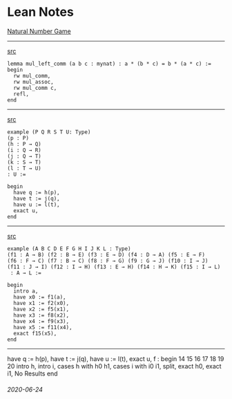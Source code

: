 Lean Notes
===

[Natural Number Game](http://wwwf.imperial.ac.uk/~buzzard/xena/natural_number_game/)

---

[src](http://wwwf.imperial.ac.uk/~buzzard/xena/natural_number_game/?world=3&level=9)

```
lemma mul_left_comm (a b c : mynat) : a * (b * c) = b * (a * c) :=
begin
  rw mul_comm,
  rw mul_assoc,
  rw mul_comm c,
  refl,
end
```

---

[src](http://wwwf.imperial.ac.uk/~buzzard/xena/natural_number_game/?world=5&level=3)

```
example (P Q R S T U: Type)
(p : P)
(h : P → Q)
(i : Q → R)
(j : Q → T)
(k : S → T)
(l : T → U)
: U :=

begin
  have q := h(p),
  have t := j(q),
  have u := l(t),
  exact u,
end
```

---

[src](http://wwwf.imperial.ac.uk/~buzzard/xena/natural_number_game/?world=5&level=9)

```
example (A B C D E F G H I J K L : Type)
(f1 : A → B) (f2 : B → E) (f3 : E → D) (f4 : D → A) (f5 : E → F)
(f6 : F → C) (f7 : B → C) (f8 : F → G) (f9 : G → J) (f10 : I → J)
(f11 : J → I) (f12 : I → H) (f13 : E → H) (f14 : H → K) (f15 : I → L)
 : A → L :=
 
begin
  intro a,
  have x0 := f1(a),
  have x1 := f2(x0),
  have x2 := f5(x1),
  have x3 := f8(x2),
  have x4 := f9(x3),
  have x5 := f11(x4),
  exact f15(x5),
end
```

---

 have q := h(p),
  have t := j(q),
  have u := l(t),
  exact u,
f :
begin
14
15
16
17
18
19
20
intro h,
intro i,
cases h with h0 h1,
cases i with i0 i1,
split,
exact h0,
exact i1,
No Results
end


###### 2020-06-24
